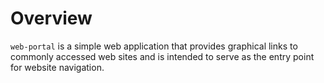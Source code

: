 # Overview
`web-portal` is a simple web application that provides graphical links to commonly accessed web sites and is intended to serve as the entry point for website navigation.
